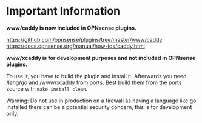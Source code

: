 # Important Information

**www/caddy is now included in OPNsense plugins.**

https://github.com/opnsense/plugins/tree/master/www/caddy
https://docs.opnsense.org/manual/how-tos/caddy.html

**www/xcaddy is for development purposes and not included in OPNsense plugins.**

To use it, you have to build the plugin and install it.
Afterwards you need /lang/go and /www/xcaddy from ports. Best build them from the ports source with ```make install clean```.

Warning: Do not use in production on a firewall as having a language like go installed there can be a potential security concern, this is for development only.
